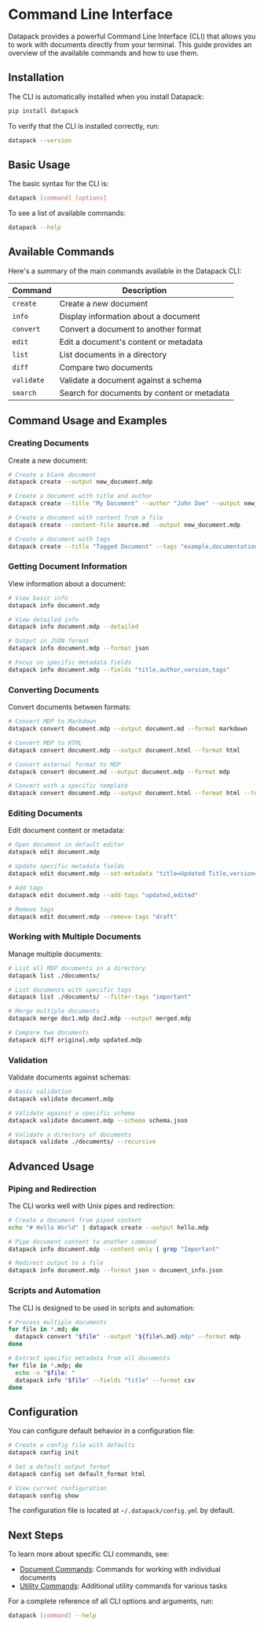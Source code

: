 # Command Line Interface

Datapack provides a powerful Command Line Interface (CLI) that allows you to work with documents directly from your terminal. This guide provides an overview of the available commands and how to use them.

## Installation

The CLI is automatically installed when you install Datapack:

```bash
pip install datapack
```

To verify that the CLI is installed correctly, run:

```bash
datapack --version
```

## Basic Usage

The basic syntax for the CLI is:

```bash
datapack [command] [options]
```

To see a list of available commands:

```bash
datapack --help
```

## Available Commands

Here's a summary of the main commands available in the Datapack CLI:

| Command | Description |
|---------|-------------|
| `create` | Create a new document |
| `info` | Display information about a document |
| `convert` | Convert a document to another format |
| `edit` | Edit a document's content or metadata |
| `list` | List documents in a directory |
| `diff` | Compare two documents |
| `validate` | Validate a document against a schema |
| `search` | Search for documents by content or metadata |

## Command Usage and Examples

### Creating Documents

Create a new document:

```bash
# Create a blank document
datapack create --output new_document.mdp

# Create a document with title and author
datapack create --title "My Document" --author "John Doe" --output new_document.mdp

# Create a document with content from a file
datapack create --content-file source.md --output new_document.mdp

# Create a document with tags
datapack create --title "Tagged Document" --tags "example,documentation,cli" --output tagged_document.mdp
```

### Getting Document Information

View information about a document:

```bash
# View basic info
datapack info document.mdp

# View detailed info
datapack info document.mdp --detailed

# Output in JSON format
datapack info document.mdp --format json

# Focus on specific metadata fields
datapack info document.mdp --fields "title,author,version,tags"
```

### Converting Documents

Convert documents between formats:

```bash
# Convert MDP to Markdown
datapack convert document.mdp --output document.md --format markdown

# Convert MDP to HTML
datapack convert document.mdp --output document.html --format html

# Convert external format to MDP
datapack convert document.md --output document.mdp --format mdp

# Convert with a specific template
datapack convert document.mdp --output document.html --format html --template custom_template.html
```

### Editing Documents

Edit document content or metadata:

```bash
# Open document in default editor
datapack edit document.mdp

# Update specific metadata fields
datapack edit document.mdp --set-metadata "title=Updated Title,version=1.1.0"

# Add tags
datapack edit document.mdp --add-tags "updated,edited"

# Remove tags
datapack edit document.mdp --remove-tags "draft"
```

### Working with Multiple Documents

Manage multiple documents:

```bash
# List all MDP documents in a directory
datapack list ./documents/

# List documents with specific tags
datapack list ./documents/ --filter-tags "important"

# Merge multiple documents
datapack merge doc1.mdp doc2.mdp --output merged.mdp

# Compare two documents
datapack diff original.mdp updated.mdp
```

### Validation

Validate documents against schemas:

```bash
# Basic validation
datapack validate document.mdp

# Validate against a specific schema
datapack validate document.mdp --schema schema.json

# Validate a directory of documents
datapack validate ./documents/ --recursive
```

## Advanced Usage

### Piping and Redirection

The CLI works well with Unix pipes and redirection:

```bash
# Create a document from piped content
echo "# Hello World" | datapack create --output hello.mdp

# Pipe document content to another command
datapack info document.mdp --content-only | grep "Important"

# Redirect output to a file
datapack info document.mdp --format json > document_info.json
```

### Scripts and Automation

The CLI is designed to be used in scripts and automation:

```bash
# Process multiple documents
for file in *.md; do
  datapack convert "$file" --output "${file%.md}.mdp" --format mdp
done

# Extract specific metadata from all documents
for file in *.mdp; do
  echo -n "$file: "
  datapack info "$file" --fields "title" --format csv
done
```

## Configuration

You can configure default behavior in a configuration file:

```bash
# Create a config file with defaults
datapack config init

# Set a default output format
datapack config set default_format html

# View current configuration
datapack config show
```

The configuration file is located at `~/.datapack/config.yml` by default.

## Next Steps

To learn more about specific CLI commands, see:

- [Document Commands](document-commands.md): Commands for working with individual documents
- [Utility Commands](utility-commands.md): Additional utility commands for various tasks

For a complete reference of all CLI options and arguments, run:

```bash
datapack [command] --help
``` 